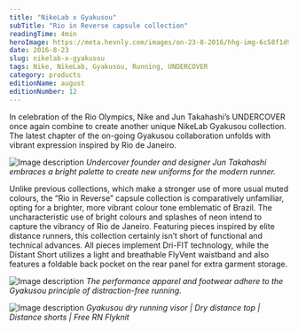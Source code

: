 ```yaml
---
title: "NikeLab x Gyakusou"
subTitle: "Rio in Reverse capsule collection"
readingTime: 4min
heroImage: https://meta.hevnly.com/images/on-23-8-2016/hhg-img-6c58f1d9-9f98-4fe4-abeb-ac2d19a80edf.png
date: 2016-8-23
slug: nikelab-x-gyakusou
tags: Nike, NikeLab, Gyakusou, Running, UNDERCOVER
category: products
editionName: august
editionNumber: 12
---
```

In celebration of the Rio Olympics, Nike and Jun Takahashi’s UNDERCOVER once again combine to create another unique NikeLab Gyakusou collection. The latest chapter of the on-going Gyakusou collaboration unfolds with vibrant expression inspired by Rio de Janeiro.




![Image description](https://meta.hevnly.com/images/on-23-8-2016/hhg-img-69f15768-c748-4662-b656-16b1e194a320.png)
*Undercover founder
and designer Jun Takahashi embraces a bright palette to create new
uniforms for the modern runner.*



Unlike previous collections, which make a stronger use of more usual muted colours, the “Rio in Reverse” capsule collection is comparatively unfamiliar, opting for a brighter, more vibrant colour tone emblematic of Brazil. The uncharacteristic use of bright colours and splashes of neon intend to capture the vibrancy of Rio de Janeiro. Featuring pieces inspired by elite distance runners, this collection certainly  isn’t short of functional and technical advances. All pieces implement Dri-FIT technology, while the Distant Short utilizes a light and breathable FlyVent waistband and also features a foldable back pocket on the rear panel for extra garment storage.       




![Image description](https://meta.hevnly.com/images/on-23-8-2016/hhg-img-93e35a51-7f67-43b1-86a3-e271169a760e.png)
*The performance apparel and footwear adhere to the
Gyakusou principle of distraction-free running.*

![Image description](https://meta.hevnly.com/images/on-23-8-2016/hhg-img-2aa58bfd-94ea-4165-ac58-104cf002795f.png)
*Gyakusou dry running visor | Dry distance top | Distance shorts | Free RN Flyknit*
